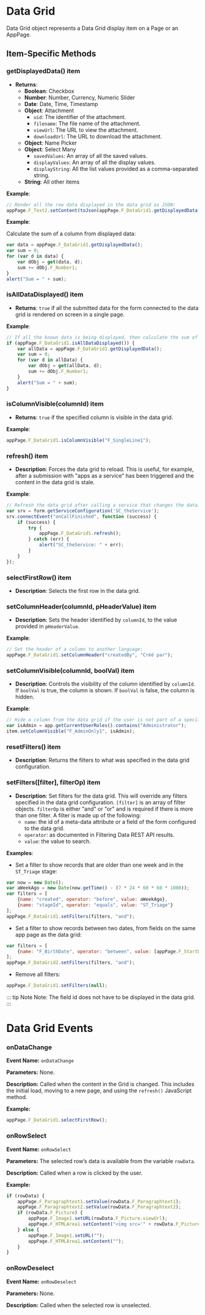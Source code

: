# Data Grid
Data Grid object represents a Data Grid display item on a Page or an AppPage.

## Item-Specific Methods

### getDisplayedData() <Badge type="tip">item</Badge>

- **Returns**:
    - **Boolean**: Checkbox
    - **Number**: Number, Currency, Numeric Slider
    - **Date**: Date, Time, Timestamp
    - **Object**: Attachment
        - `uid`: The identifier of the attachment.
        - `filename`: The file name of the attachment.
        - `viewUrl`: The URL to view the attachment.
        - `downloadUrl`: The URL to download the attachment.
    - **Object**: Name Picker
    - **Object**: Select Many
        - `savedValues`: An array of all the saved values.
        - `displayValues`: An array of all the display values.
        - `displayString`: All the list values provided as a comma-separated string.
    - **String**: All other items

**Example**:

```javascript
// Render all the row data displayed in the data grid as JSON:
appPage.F_Text2.setContent(toJson(appPage.F_DataGrid1.getDisplayedData(), true));
```

**Example**:

Calculate the sum of a column from displayed data:

```javascript
var data = appPage.F_DataGrid1.getDisplayedData();
var sum = 0;
for (var d in data) {
    var dObj = get(data, d);
    sum += dObj.F_Number1;
}
alert("Sum = " + sum);
```

### isAllDataDisplayed() <Badge type="tip">item</Badge>

- **Returns**: `true` if all the submitted data for the form connected to the data grid is rendered on screen in a
  single page.

**Example**:

```javascript
// If all the known data is being displayed, then calculate the sum of a column:
if (appPage.F_DataGrid1.isAllDataDisplayed()) {
    var allData = appPage.F_DataGrid1.getDisplayedData();
    var sum = 0;
    for (var d in allData) {
        var dObj = get(allData, d);
        sum += dObj.F_Number1;
    }
    alert("Sum = " + sum);
}
```

### isColumnVisible(columnId) <Badge type="tip">item</Badge>

- **Returns**: `true` if the specified column is visible in the data grid.

**Example**:

```javascript
appPage.F_DataGrid1.isColumnVisible("F_SingleLine1");
```

### refresh() <Badge type="tip">item</Badge>

- **Description**: Forces the data grid to reload. This is useful, for example, after a submission with "apps as a
  service" has been triggered and the content in the data grid is stale.

**Example**:

```javascript
// Refresh the data grid after calling a service that changes the data:
var srv = form.getServiceConfiguration('SC_theService');
srv.connectEvent("onCallFinished", function (success) {
    if (success) {
        try {
            appPage.F_DataGrid1.refresh();
        } catch (err) {
            alert("SC_theService: " + err);
        }
    }
});
```

### selectFirstRow() <Badge type="tip">item</Badge>

- **Description**: Selects the first row in the data grid.

### setColumnHeader(columnId, pHeaderValue) <Badge type="tip">item</Badge>

- **Description**: Sets the header identified by `columnId`, to the value provided in `pHeaderValue`.

**Example**:

```javascript
// Set the header of a column to another language:
appPage.F_DataGrid1.setColumnHeader("createdBy", "Créé par");
```

### setColumnVisible(columnId, boolVal) <Badge type="tip">item</Badge>

- **Description**: Controls the visibility of the column identified by `columnId`. If `boolVal` is true, the column is
  shown. If `boolVal` is false, the column is hidden.

**Example**:

```javascript
// Hide a column from the data grid if the user is not part of a specific role:
var isAdmin = app.getCurrentUserRoles().contains("Administrator");
item.setColumnVisible("F_AdminOnly1", isAdmin);
```

### resetFilters() <Badge type="tip">item</Badge>

- **Description**: Returns the filters to what was specified in the data grid configuration.

### setFilters([filter], filterOp) <Badge type="tip">item</Badge>

- **Description**: Set filters for the data grid. This will override any filters specified in the data grid
  configuration. `[filter]` is an array of filter objects. `filterOp` is either "and" or "or" and is required if there
  is more than one filter. A filter is made up of the following:
    - `name`: the id of a meta-data attribute or a field of the form configured to the data grid.
    - `operator`: as documented in Filtering Data REST API results.
    - `value`: the value to search.

**Examples**:

- Set a filter to show records that are older than one week and in the `ST_Triage` stage:

```javascript
var now = new Date();
var aWeekAgo = new Date(now.getTime() - (7 * 24 * 60 * 60 * 1000));
var filters = [
    {name: "created", operator: "before", value: aWeekAgo},
    {name: "stageId", operator: "equals", value: "ST_Triage"}
];
appPage.F_DataGrid1.setFilters(filters, "and");
```

- Set a filter to show records between two dates, from fields on the same app page as the data grid:

```javascript
var filters = [
    {name: "F_BirthDate", operator: "between", value: [appPage.F_StartDate.getValue(), appPage.F_EndDate.getValue()]}
];
appPage.F_DataGrid2.setFilters(filters, "and");
```

- Remove all filters:

```javascript
appPage.F_DataGrid1.setFilters(null);
```

::: tip Note
Note: The field id does not have to be displayed in the data grid.
:::

<!--@include: ./common/functions.md -->

<!--@include: ./common/event_objects.md -->

# Data Grid Events

### onDataChange

**Event Name:** `onDataChange`

**Parameters:** None.

**Description:** Called when the content in the Grid is changed. This includes the initial load, moving to a new page,
and using the `refresh()` JavaScript method.

**Example:**

```javascript
appPage.F_DataGrid1.selectFirstRow();
```

### onRowSelect

**Event Name:** `onRowSelect`

**Parameters:** The selected row’s data is available from the variable `rowData`.

**Description:** Called when a row is clicked by the user.

**Example:**

```javascript
if (rowData) {
    appPage.F_Paragraphtext1.setValue(rowData.F_Paragraphtext1);
    appPage.F_Paragraphtext2.setValue(rowData.F_Paragraphtext2);
    if (rowData.F_Picture) {
        appPage.F_Image1.setURL(rowData.F_Picture.viewUrl);
        appPage.F_HTMLArea1.setContent("<img src='" + rowData.F_Picture.viewUrl + "' />");
    } else {
        appPage.F_Image1.setURL("");
        appPage.F_HTMLArea1.setContent("");
    }
}
```

### onRowDeselect

**Event Name:** `onRowDeselect`

**Parameters:** None.

**Description:** Called when the selected row is unselected.



<!--@include: ./common/events.md -->
